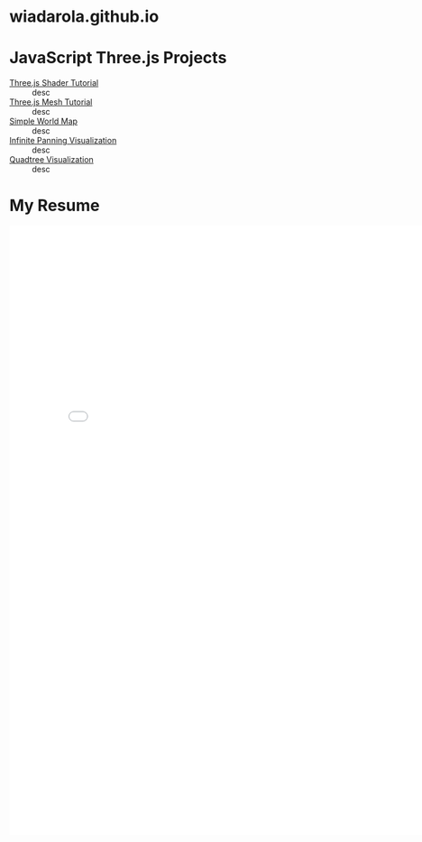 # wiadarola.github.io

<h1>JavaScript Three.js Projects</h1>
<dl>
  <dt><a href="https://wiadarola.github.io/threejs-shader-tutorial">Three.js Shader Tutorial</a></dt>
    <dd>desc</dd>
  <dt><a href="https://wiadarola.github.io/threejs-meshes-tutorial">Three.js Mesh Tutorial</a></dt>
    <dd>desc</dd>
  <dt><a href="https://wiadarola.github.io/simple-world-map">Simple World Map</a></dt>
    <dd>desc</dd>
  <dt><a href="https://wiadarola.github.io/infinite-panning-visualization">Infinite Panning Visualization</a></dt>
    <dd>desc</dd>
  <dt><a href="https://wiadarola.github.io/quadtree-visualization">Quadtree Visualization</a></dt>
    <dd>desc</dd>
</dl>

<h1>My Resume</h1>
<embed src="Resume.pdf" width="810px" height="1080px" />
